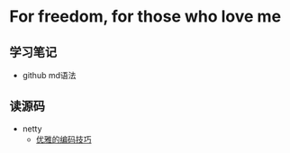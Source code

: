 # For freedom, for those who love me

## 学习笔记
* github md语法

## 读源码
* netty
  * [优雅的编码技巧](https://www.baidu.com)
  